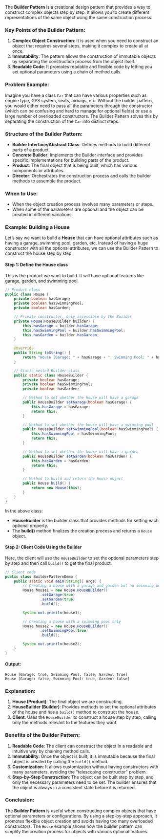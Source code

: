 The **Builder Pattern** is a creational design pattern that provides a way to construct complex objects step by step. It allows you to create different representations of the same object using the same construction process.

### Key Points of the Builder Pattern:
1. **Complex Object Construction**: It is used when you need to construct an object that requires several steps, making it complex to create all at once.
2. **Immutability**: The pattern allows the construction of immutable objects by separating the construction process from the object itself.
3. **Readable Code**: It promotes readable and flexible code by letting you set optional parameters using a chain of method calls.

### Problem Example:
Imagine you have a class `Car` that can have various properties such as engine type, GPS system, seats, airbags, etc. Without the builder pattern, you would either need to pass all the parameters through the constructor (which can be confusing and hard to manage for optional fields) or use a large number of overloaded constructors. The Builder Pattern solves this by separating the construction of the `Car` into distinct steps.

### Structure of the Builder Pattern:
- **Builder Interface/Abstract Class**: Defines methods to build different parts of a product.
- **Concrete Builder**: Implements the Builder interface and provides specific implementations for building parts of the product.
- **Product**: The final object that is being built, which has various components or attributes.
- **Director**: Orchestrates the construction process and calls the builder methods to assemble the product.

### When to Use:
- When the object creation process involves many parameters or steps.
- When some of the parameters are optional and the object can be created in different variations.

### Example: **Building a House**

Let’s say we want to build a **House** that can have optional attributes such as having a garage, swimming pool, garden, etc. Instead of having a huge constructor with all the optional attributes, we can use the Builder Pattern to construct the house step by step.

#### Step 1: Define the **House** class

This is the product we want to build. It will have optional features like garage, garden, and swimming pool.

```java
// Product class
public class House {
    private boolean hasGarage;
    private boolean hasSwimmingPool;
    private boolean hasGarden;

    // Private constructor, only accessible by the Builder
    private House(HouseBuilder builder) {
        this.hasGarage = builder.hasGarage;
        this.hasSwimmingPool = builder.hasSwimmingPool;
        this.hasGarden = builder.hasGarden;
    }

    @Override
    public String toString() {
        return "House [Garage: " + hasGarage + ", Swimming Pool: " + hasSwimmingPool + ", Garden: " + hasGarden + "]";
    }

    // Static nested Builder class
    public static class HouseBuilder {
        private boolean hasGarage;
        private boolean hasSwimmingPool;
        private boolean hasGarden;

        // Method to set whether the house will have a garage
        public HouseBuilder setGarage(boolean hasGarage) {
            this.hasGarage = hasGarage;
            return this;
        }

        // Method to set whether the house will have a swimming pool
        public HouseBuilder setSwimmingPool(boolean hasSwimmingPool) {
            this.hasSwimmingPool = hasSwimmingPool;
            return this;
        }

        // Method to set whether the house will have a garden
        public HouseBuilder setGarden(boolean hasGarden) {
            this.hasGarden = hasGarden;
            return this;
        }

        // Method to build and return the House object
        public House build() {
            return new House(this);
        }
    }
}
```

In the above class:
- **HouseBuilder** is the builder class that provides methods for setting each optional property.
- The **build()** method finalizes the creation process and returns a `House` object.

#### Step 2: Client Code Using the Builder

Here, the client will use the `HouseBuilder` to set the optional parameters step by step and then call `build()` to get the final product.

```java
// Client code
public class BuilderPatternDemo {
    public static void main(String[] args) {
        // Creating a house with a garage and garden but no swimming pool
        House house1 = new House.HouseBuilder()
                .setGarage(true)
                .setGarden(true)
                .build();

        System.out.println(house1);

        // Creating a house with a swimming pool only
        House house2 = new House.HouseBuilder()
                .setSwimmingPool(true)
                .build();

        System.out.println(house2);
    }
}
```

#### Output:
```
House [Garage: true, Swimming Pool: false, Garden: true]
House [Garage: false, Swimming Pool: true, Garden: false]
```

### Explanation:
1. **House (Product)**: The final object we are constructing.
2. **HouseBuilder (Builder)**: Provides methods to set the optional attributes of the house and has a `build()` method to construct the house.
3. **Client**: Uses the `HouseBuilder` to construct a house step by step, calling only the methods relevant to the features they want.

### Benefits of the Builder Pattern:
1. **Readable Code**: The client can construct the object in a readable and intuitive way by chaining method calls.
2. **Immutability**: Once the object is built, it is immutable because the final object is created by calling the `build()` method.
3. **Customization**: It allows customization without having constructors with many parameters, avoiding the "telescoping constructor" problem.
4. **Step-by-Step Construction**: The object can be built step by step, and only the necessary parameters need to be set. The builder ensures that the object is always in a consistent state before it is returned.

### Conclusion:
The **Builder Pattern** is useful when constructing complex objects that have optional parameters or configurations. By using a step-by-step approach, it promotes flexible object creation and avoids having too many overloaded constructors. The `House` example shows how the builder pattern can simplify the creation process for objects with various optional features.
